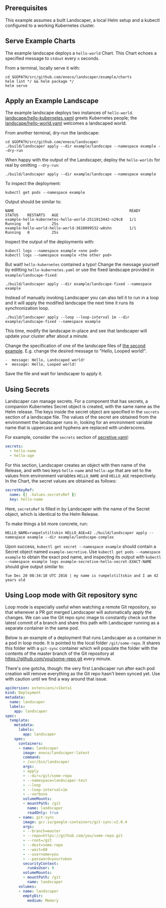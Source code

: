 ## Prerequisites

This example assumes a built Landscaper, a local Helm setup and a kubectl configured to a working Kubernetes cluster.

## Serve Example Charts

The example landscape deploys a `hello-world` Chart. This Chart echoes a specified message to `stdout` every `n` seconds.

From a terminal, locally serve it with:

    cd $GOPATH/src/github.com/eneco/landscaper/example/charts
    helm lint */ && helm package */
    helm serve

## Apply an Example Landscape

The example landscape deploys two instances of `hello-world`.
[landscape/hello-kubernetes.yaml](One) greets Kubernetes people; the [landscape/hello-world.yaml](other) welcomes a landscaped world.

From another terminal, dry-run the landscape:

    cd $GOPATH/src/github.com/eneco/landscaper
    ./build/landscaper apply --dir example/landscape --namespace example --dry-run

When happy with the output of the Landscaper, deploy the `hello-worlds` for real by omitting `--dry-run`:

    ./build/landscaper apply --dir example/landscape --namespace example

To inspect the deployment:

    kubectl get pods --namespace example

Output should be similar to:

    NAME                                                    READY     STATUS    RESTARTS   AGE
    example-hello-kubernetes-hello-world-2511913442-n29c8   1/1       Running   0          25s
    example-hello-world-hello-world-3610099532-w0shn        1/1       Running   0          25s

Inspect the output of the deployments with:

    kubectl logs --namespace example <one pod>
    kubectl logs --namespace example <the other pod>

But wait! `hello-kubernetes` contained a typo! Change the message yourself by editting `hello-kubernetes.yaml` or use the fixed landscape provided in `example/landscape-fixed`:

    ./build/landscaper apply --dir example/landscape-fixed --namespace example

Instead of manually invoking Landscaper you can also tell it to run in a loop and it will apply the modified landscape the next time it runs its synchronization loop.

    ./build/landscaper apply --loop --loop-interval 1m --dir example/landscape-fixed --namespace example

This time, modify the landscape in-place and see that landscaper will update your cluster after about a minute.

Change the specification of one of the landscape files of [the second example](landscape-fixed/hello-world.yaml). E.g. change the desired message to "Hello, Looped world!".

    -  message: Hello, Landscaped world!
    +  message: Hello, Looped world!

Save the file and wait for landscaper to apply it.

## Using Secrets

Landscaper can manage secrets. For a component that has secrets, a companion Kubernetes Secret object is created, with the same name as the Helm release. The keys inside the secret object are specified in the `secrets` section of a landscape file. The values of the secret are obtained from the environment the landscaper runs in, looking for an environment variable name that is uppercase and hyphens are replaced with underscores.

For example, consider the `secrets` section of [secretive.yaml](landscape-complex/secretive.yaml):

```yaml
secrets:
  - hello-name
  - hello-age
 ```

For this section, Landscaper creates an object with then name of the Release, and with two keys `hello-name` and `hello-age` that are set to the values from environment variables `HELLO_NAME` and `HELLO_AGE` respectively. In the Chart, the secret values are obtained as follows:

```yaml
secretKeyRef:
  name: {{ .Values.secretsRef }}
  key: hello-name
```

Here, `secretsRef` is filled in by Landscaper with the name of the Secret object, which is identical to the Helm Release.

To make things a bit more concrete, run:

    HELLO_NAME=rumpelstiltskin HELLO_AGE=42 ./build/landscaper apply --namespace example --dir example/landscape-complex

Upon success, `kubectl get secret --namespace example` should contain a Secret object named `example-secretive`. Use `kubectl get pods --namespace example` to obtain the exact pod name, and inspecting its output with `kubectl --namespace example logs example-secretive-hello-secret-EXACT-NAME` should give output similar to:

    Tue Dec 20 08:34:10 UTC 2016 | my name is rumpelstiltskin and I am 42 years old

## Using Loop mode with Git repository sync

Loop mode is especially useful when watching a remote Git repository, so that whenever a PR got merged Landscaper will automatically apply the changes. We can use the Git repo sync image to constantly check out the latest commit of a branch and share this path with Landscaper running as a separate container in the same pod.

Below is an example of a deployment that runs Landscaper as a container in a pod in loop mode. It is pointed to the local folder `/git/some-repo`. It shares this folder with a `git-sync` container which will populate the folder with the contents of the master branch of the Git repository at https://github.com/you/some-repo.git every minute.

There's one gotcha, though: the very first Landscaper run after each pod creation will remove everything as the Git repo hasn't been synced yet. Use with caution until we find a way around that issue.

```yaml
apiVersion: extensions/v1beta1
kind: Deployment
metadata:
  name: landscaper
  labels:
    app: landscaper
spec:
  template:
    metadata:
      labels:
        app: landscaper
    spec:
      containers:
      - name: landscaper
        image: eneco/landscaper:latest
        command:
        - /usr/bin/landscaper
        args:
        - apply
        - --dir=/git/some-repo
        - --namespace=landscaper-test
        - --loop
        - --loop-interval=1m
        - --verbose
        volumeMounts:
        - mountPath: /git
          name: landscaper
          readOnly: true
      - name: git-sync
        image: gcr.io/google-containers/git-sync:v2.0.4
        args:
        - --branch=master
        - --repo=https://github.com/you/some-repo.git
        - --root=/git
        - --dest=some-repo
        - --wait=60
        - --username=you
        - --password=yourtoken
        securityContext:
          runAsUser: 0
        volumeMounts:
        - mountPath: /git
          name: landscaper
      volumes:
      - name: landscaper
        emptyDir:
          medium: Memory
```
